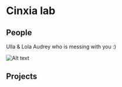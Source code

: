# Cinxia lab


## People

Ulla & Lola
Audrey who is messing with you :)

![Alt text](https://www.encirclephotos.com/wp-content/uploads/Finland-Helsinki-University-Main-Building-1440x961.jpg)


## Projects
